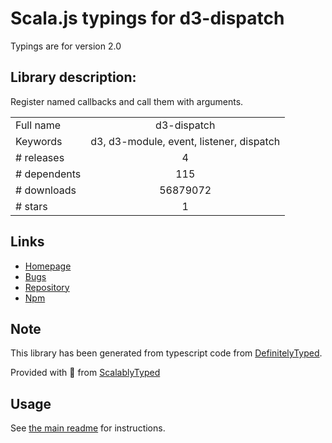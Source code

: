 
# Scala.js typings for d3-dispatch

Typings are for version 2.0

## Library description:
Register named callbacks and call them with arguments.

|                    |                 |
| ------------------ | :-------------: |
| Full name          | d3-dispatch |
| Keywords           | d3, d3-module, event, listener, dispatch |
| # releases         | 4 |
| # dependents       | 115 |
| # downloads        | 56879072 |
| # stars            | 1 |

## Links
- [Homepage](https://d3js.org/d3-dispatch/)
- [Bugs](https://github.com/d3/d3-dispatch/issues)
- [Repository](https://github.com/d3/d3-dispatch)
- [Npm](https://www.npmjs.com/package/d3-dispatch)
    


## Note
This library has been generated from typescript code from [DefinitelyTyped](https://definitelytyped.org).

Provided with :purple_heart: from [ScalablyTyped](https://github.com/oyvindberg/ScalablyTyped)

## Usage
See [the main readme](../../readme.md) for instructions.


